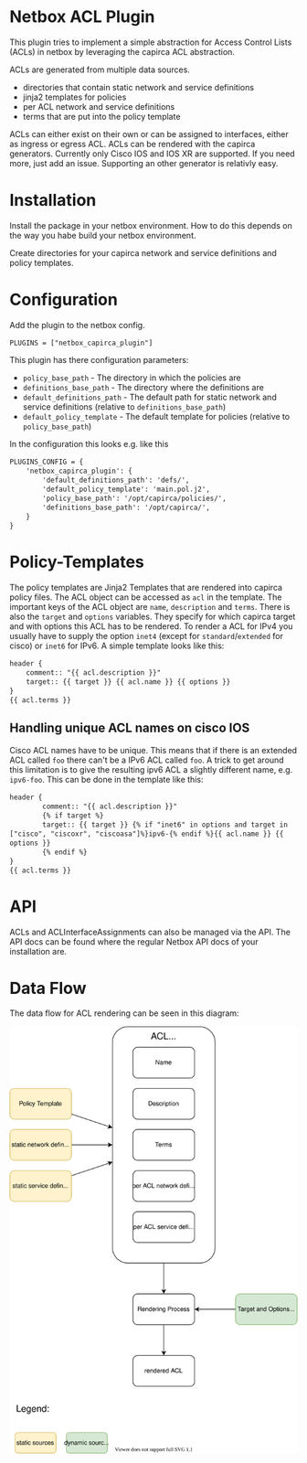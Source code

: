 # Netbox ACL Plugin

This plugin tries to implement a simple abstraction for Access Control Lists
(ACLs) in netbox by leveraging the capirca ACL abstraction.

ACLs are generated from multiple data sources.

- directories that contain static network and service definitions
- jinja2 templates for policies
- per ACL network and service definitions
- terms that are put into the policy template

ACLs can either exist on their own or can be assigned to interfaces, either as
ingress or egress ACL.
ACLs can be rendered with the capirca generators. Currently only Cisco IOS and
IOS XR are supported. If you need more, just add an issue. Supporting an other
generator is relativly easy.

# Installation

Install the package in your netbox environment. How to do this depends on
the way you habe build your netbox environment.

Create directories for your capirca network and service definitions and
policy templates.

# Configuration

Add the plugin to the netbox config.
```
PLUGINS = ["netbox_capirca_plugin"]
```

This plugin has there configuration parameters:

* `policy_base_path` - The directory in which the policies are
* `definitions_base_path` - The directory where the definitions are
* `default_definitions_path` - The default path for static network and service
  definitions (relative to `definitions_base_path`)
* `default_policy_template` - The default template for policies (relative to
  `policy_base_path`)

In the configuration this looks e.g. like this

```
PLUGINS_CONFIG = {
    'netbox_capirca_plugin': {
        'default_definitions_path': 'defs/',
        'default_policy_template': 'main.pol.j2',
        'policy_base_path': '/opt/capirca/policies/',
        'definitions_base_path': '/opt/capirca/',
    }
}
```

# Policy-Templates

The policy templates are Jinja2 Templates that are rendered into capirca policy
files.
The ACL object can be accessed as `acl` in the template.
The important keys of the ACL object are `name`, `description` and `terms`.
There is also the `target` and `options` variables.
They specify for which capirca target and with options this ACL has to be
rendered. To render a ACL for IPv4 you usually have to supply the option
`inet4` (except for `standard`/`extended` for cisco) or `inet6` for IPv6.
A simple template looks like this:

```
header {
	comment:: "{{ acl.description }}"
	target:: {{ target }} {{ acl.name }} {{ options }}
}
{{ acl.terms }}
```

## Handling unique ACL names on cisco IOS

Cisco ACL names have to be unique. This means that if there is an extended ACL
called `foo` there can't be a IPv6 ACL called `foo`.
A trick to get around this limitation is to give the resulting ipv6 ACL a
slightly different name, e.g. `ipv6-foo`. This can be done in the template like
this:

```
header {
        comment:: "{{ acl.description }}"
        {% if target %}
        target:: {{ target }} {% if "inet6" in options and target in ["cisco", "ciscoxr", "ciscoasa"]%}ipv6-{% endif %}{{ acl.name }} {{ options }}
        {% endif %}
}
{{ acl.terms }}
```

# API

ACLs and ACLInterfaceAssignments can also be managed via the API. The API docs
can be found where the regular Netbox API docs of your installation are. 

# Data Flow

The data flow for ACL rendering can be seen in this diagram:

![ACL Rendering Dataflow](docs/Dataflow.svg "Dataflow")
